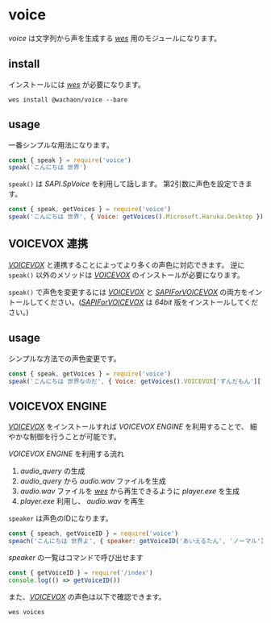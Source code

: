 # voice

*voice* は文字列から声を生成する [*wes*][wes] 用のモジュールになります。

## install

インストールには [*wes*][wes] が必要になります。

```batch
wes install @wachaon/voice --bare
```

## usage

一番シンプルな用法になります。

```javascript
const { speak } = require('voice')
speak('こんにちは 世界')
```

`speak()` は *SAPI.SpVoice* を利用して話します。
第2引数に声色を設定できます。

```javascript
const { speak, getVoices } = require('voice')
speak('こんにちは 世界', { Voice: getVoices().Microsoft.Haruka.Desktop })
```

## VOICEVOX 連携
 
[*VOICEVOX*][VOICEVOX] と連携することによってより多くの声色に対応できます。
逆に `speak()` 以外のメソッドは [*VOICEVOX*][VOICEVOX] のインストールが必要になります。

`speak()` で声色を変更するには [*VOICEVOX*][VOICEVOX] と [*SAPIForVOICEVOX*][SAPIForVOICEVOX] の両方をイントールしてください。([*SAPIForVOICEVOX*][SAPIForVOICEVOX] は *64bit* 版をインストールしてください。)

## usage

シンプルな方法での声色変更です。

```javascript
const { speak, getVoices } = require('voice')
speak('こんにちは 世界なのだ', { Voice: getVoices().VOICEVOX['ずんだもん']['ヒソヒソ'] })
```

## VOICEVOX ENGINE

[*VOICEVOX*][VOICEVOX] をインストールすれば *VOICEVOX ENGINE* を利用することで、
細やかな制御を行うことが可能です。

*VOICEVOX ENGINE* を利用する流れ

1. *audio_query* の生成
2. *audio_query* から *audio.wav* ファイルを生成
3. *audio.wav* ファイルを [*wes*][wes] から再生できるように *player.exe* を生成
4. *player.exe* 利用し、 *audio.wav* を再生

`speaker` は声色のIDになります。

```javascript
const { speach, getVoiceID } = require('voice')
speach('こんにちは 世界よ', { speaker: getVoiceID('あいえるたん', 'ノーマル') })
```

*speaker* の一覧はコマンドで呼び出せます

```javascript
const { getVoiceID } = require('/index')
console.log(() => getVoiceID())
```

また、[*VOICEVOX*][VOICEVOX] の声色は以下で確認できます。

```batch
wes voices
```

[wes]: <https://github.com/wachaon/wes/>
[VOICEVOX]: <https://voicevox.hiroshiba.jp/>
[SAPIForVOICEVOX]: <https://github.com/shigobu/SAPIForVOICEVOX/>